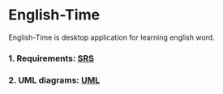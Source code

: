 # English-Time

English-Time is desktop application for learning english word.

### 1. Requirements: [SRS](https://github.com/IrynaSkiba/English-Time/blob/master/Documentation/SRS.md)
### 2. UML diagrams: [UML](https://github.com/IrynaSkiba/English-Time/blob/master/Documentation/UML.md)
